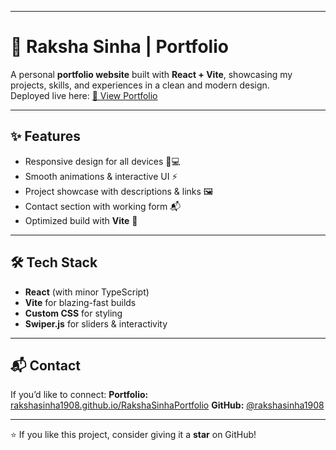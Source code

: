 
---
# 🌸 Raksha Sinha | Portfolio

A personal **portfolio website** built with **React + Vite**, showcasing my projects, skills, and experiences in a clean and modern design.  
Deployed live here: [🔗 View Portfolio](https://raksha-sinha-portfolio-f5sb.vercel.app/)

---

## ✨ Features

- Responsive design for all devices 📱💻  
- Smooth animations & interactive UI ⚡  
- Project showcase with descriptions & links 🖼️  
- Contact section with working form 📬  
- Optimized build with **Vite** 🚀  

---

## 🛠️ Tech Stack

- **React** (with minor TypeScript)  
- **Vite** for blazing-fast builds  
- **Custom CSS** for styling  
- **Swiper.js** for sliders & interactivity  


---

## 📬 Contact

If you’d like to connect:
**Portfolio:** [rakshasinha1908.github.io/RakshaSinhaPortfolio](https://raksha-sinha-portfolio-f5sb.vercel.app/)
**GitHub:** [@rakshasinha1908](https://github.com/rakshasinha1908)

---

⭐ If you like this project, consider giving it a **star** on GitHub!

